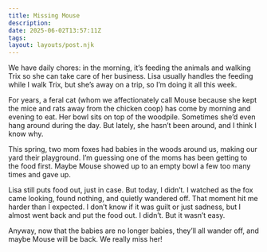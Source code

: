 ```yaml
---
title: Missing Mouse
description:
date: 2025-06-02T13:57:11Z
tags:
layout: layouts/post.njk
---
```


We have daily chores: in the morning, it’s feeding the animals and walking Trix so she can take care of her business. Lisa usually handles the feeding while I walk Trix, but she’s away on a trip, so I’m doing it all this week.

For years, a feral cat (whom we affectionately call Mouse because she kept the mice and rats away from the chicken coop) has come by morning and evening to eat. Her bowl sits on top of the woodpile. Sometimes she’d even hang around during the day. But lately, she hasn’t been around, and I think I know why.

This spring, two mom foxes had babies in the woods around us, making our yard their playground. I’m guessing one of the moms has been getting to the food first. Maybe Mouse showed up to an empty bowl a few too many times and gave up.

Lisa still puts food out, just in case. But today, I didn’t. I watched as the fox came looking, found nothing, and quietly wandered off. That moment hit me harder than I expected. I don’t know if it was guilt or just sadness, but I almost went back and put the food out. I didn’t. But it wasn’t easy.

Anyway, now that the babies are no longer babies, they’ll all wander off, and maybe Mouse will be back. We really miss her!
